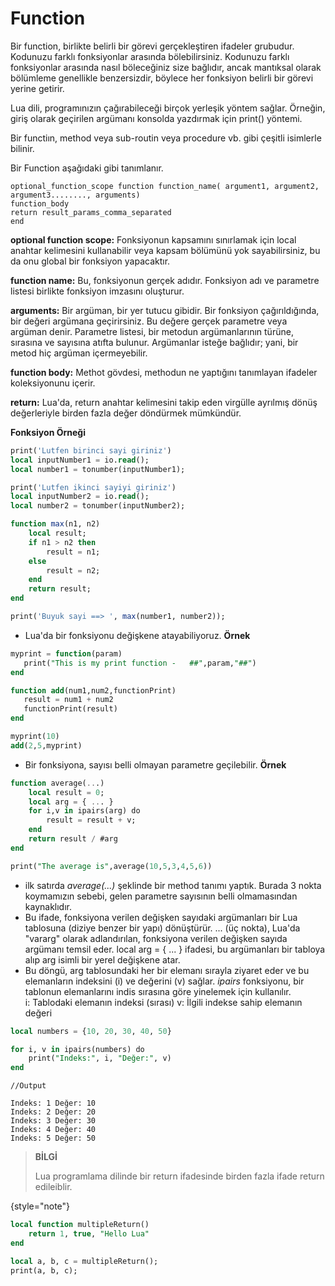 # Function

Bir function, birlikte belirli bir görevi gerçekleştiren ifadeler grubudur. Kodunuzu farklı fonksiyonlar arasında
bölebilirsiniz. Kodunuzu farklı fonksiyonlar arasında nasıl böleceğiniz size bağlıdır, ancak mantıksal olarak bölümleme
genellikle benzersizdir, böylece her fonksiyon belirli bir görevi yerine getirir.

Lua dili, programınızın çağırabileceği birçok yerleşik yöntem sağlar.
Örneğin, giriş olarak geçirilen argümanı konsolda yazdırmak için print() yöntemi.

Bir functiın, method veya sub-routin veya procedure vb. gibi çeşitli isimlerle bilinir.

Bir Function aşağıdaki gibi tanımlanır.

```
optional_function_scope function function_name( argument1, argument2, argument3........, arguments)
function_body
return result_params_comma_separated
end
```

**optional function scope:** Fonksiyonun kapsamını sınırlamak için local anahtar kelimesini kullanabilir veya kapsam
bölümünü yok sayabilirsiniz, bu da onu global bir fonksiyon yapacaktır.

**function name:** Bu, fonksiyonun gerçek adıdır. Fonksiyon adı ve parametre listesi birlikte fonksiyon imzasını oluşturur.

**arguments:** Bir argüman, bir yer tutucu gibidir. Bir fonksiyon çağırıldığında, bir değeri argümana geçirirsiniz.
Bu değere gerçek parametre veya argüman denir. Parametre listesi, bir metodun argümanlarının türüne, sırasına ve
sayısına atıfta bulunur. Argümanlar isteğe bağlıdır; yani, bir metod hiç argüman içermeyebilir.

**function body:** Methot gövdesi, methodun ne yaptığını tanımlayan ifadeler koleksiyonunu içerir.

**return:**  Lua'da, return anahtar kelimesini takip eden virgülle ayrılmış dönüş değerleriyle birden fazla değer
döndürmek mümkündür.

**Fonksiyon Örneği**

```SQL
print('Lutfen birinci sayi giriniz')
local inputNumber1 = io.read();
local number1 = tonumber(inputNumber1);

print('Lutfen ikinci sayiyi giriniz')
local inputNumber2 = io.read();
local number2 = tonumber(inputNumber2);

function max(n1, n2)
    local result;
    if n1 > n2 then
        result = n1;
    else 
        result = n2;
    end
    return result;
end

print('Buyuk sayi ==> ', max(number1, number2));
```


* Lua'da bir fonksiyonu değişkene atayabiliyoruz.
  **Örnek**
```SQL
myprint = function(param)
   print("This is my print function -   ##",param,"##")
end

function add(num1,num2,functionPrint)
   result = num1 + num2
   functionPrint(result)
end

myprint(10)
add(2,5,myprint)
```

* Bir fonksiyona, sayısı belli olmayan parametre geçilebilir.
  **Örnek**
```SQL
function average(...)
    local result = 0;
    local arg = { ... }
    for i,v in ipairs(arg) do
        result = result + v;
    end
    return result / #arg
end

print("The average is",average(10,5,3,4,5,6))
```
* ilk satırda <i>average(...)</i> şeklinde bir method tanımı yaptık. Burada 3 nokta koymamızın sebebi, gelen parametre
  sayısının belli olmamasından kaynaklıdır.
* Bu ifade, fonksiyona verilen değişken sayıdaki argümanları bir Lua tablosuna (diziye benzer bir yapı) dönüştürür. ... (üç nokta),
  Lua'da "vararg" olarak adlandırılan, fonksiyona verilen değişken sayıda argümanı temsil eder.
  local arg = { ... } ifadesi, bu argümanları bir tabloya alıp arg isimli bir yerel değişkene atar.
* Bu döngü, arg tablosundaki her bir elemanı sırayla ziyaret eder ve bu elemanların indeksini (i) ve değerini (v) sağlar.
<i>ipairs</i> fonksiyonu, bir tablonun elemanlarını indis sırasına göre yinelemek için kullanılır. <br />
i: Tablodaki elemanın indeksi (sırası)
v: İlgili indekse sahip elemanın değeri

```SQL
local numbers = {10, 20, 30, 40, 50}

for i, v in ipairs(numbers) do
    print("Indeks:", i, "Değer:", v)
end

```

```
//Output

Indeks: 1 Değer: 10
Indeks: 2 Değer: 20
Indeks: 3 Değer: 30
Indeks: 4 Değer: 40
Indeks: 5 Değer: 50
```


> **BİLGİ**
> 
> Lua programlama dilinde bir return ifadesinde birden fazla ifade return edileiblir.
> 
{style="note"}

````SQL
local function multipleReturn()
    return 1, true, "Hello Lua"
end

local a, b, c = multipleReturn();
print(a, b, c);
````